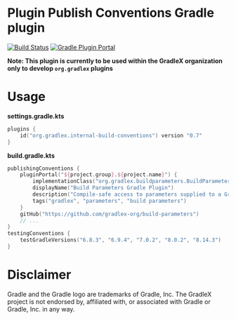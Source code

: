 # Plugin Publish Conventions Gradle plugin

[![Build Status](https://img.shields.io/endpoint.svg?url=https%3A%2F%2Factions-badge.atrox.dev%2Fgradlex-org%2Fplugin-publish-conventions%2Fbadge%3Fref%3Dmain&style=flat)](https://actions-badge.atrox.dev/gradlex-org/plugin-publish-conventions/goto?ref=main)
[![Gradle Plugin Portal](https://img.shields.io/maven-metadata/v?label=Plugin%20Portal&metadataUrl=https%3A%2F%2Fplugins.gradle.org%2Fm2%2Forg%2Fgradlex%2Finternal%2Fplugin-publish-conventions%2Forg.gradlex.internal.plugin-publish-conventions.gradle.plugin%2Fmaven-metadata.xml)](https://plugins.gradle.org/plugin/org.gradlex.internal.plugin-publish-conventions)

**Note: This plugin is currently to be used within the GradleX organization only to develop `org.gradlex` plugins**

# Usage

**settings.gradle.kts**
```kotlin
plugins {
    id("org.gradlex.internal-build-conventions") version "0.7"
}
```

**build.gradle.kts**
```kotlin
publishingConventions {
    pluginPortal("${project.group}.${project.name}") {
        implementationClass("org.gradlex.buildparameters.BuildParametersPlugin")
        displayName("Build Parameters Gradle Plugin")
        description("Compile-safe access to parameters supplied to a Gradle build.")
        tags("gradlex", "parameters", "build parameters")
    }
    gitHub("https://github.com/gradlex-org/build-parameters")
    // ...
}
testingConventions {
    testGradleVersions("6.8.3", "6.9.4", "7.0.2", "8.0.2", "8.14.3")
}
```

# Disclaimer

Gradle and the Gradle logo are trademarks of Gradle, Inc.
The GradleX project is not endorsed by, affiliated with, or associated with Gradle or Gradle, Inc. in any way.
